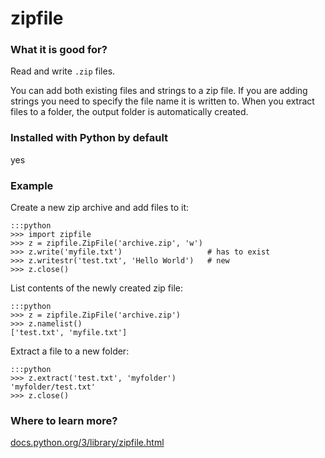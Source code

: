 
# zipfile

### What it is good for?

Read and write `.zip` files.

You can add both existing files and strings to a zip file. If you are adding strings you need to specify the file name it is written to. When you extract files to a folder, the output folder is automatically created.

### Installed with Python by default

yes

### Example

Create a new zip archive and add files to it:

    :::python
    >>> import zipfile
    >>> z = zipfile.ZipFile('archive.zip', 'w')
    >>> z.write('myfile.txt')                   # has to exist
    >>> z.writestr('test.txt', 'Hello World')   # new
    >>> z.close()

List contents of the newly created zip file:

    :::python
    >>> z = zipfile.ZipFile('archive.zip')
    >>> z.namelist()
    ['test.txt', 'myfile.txt']

Extract a file to a new folder:

    :::python
    >>> z.extract('test.txt', 'myfolder')
    'myfolder/test.txt'
    >>> z.close()

### Where to learn more?

[docs.python.org/3/library/zipfile.html](https://docs.python.org/3/library/zipfile.html)

